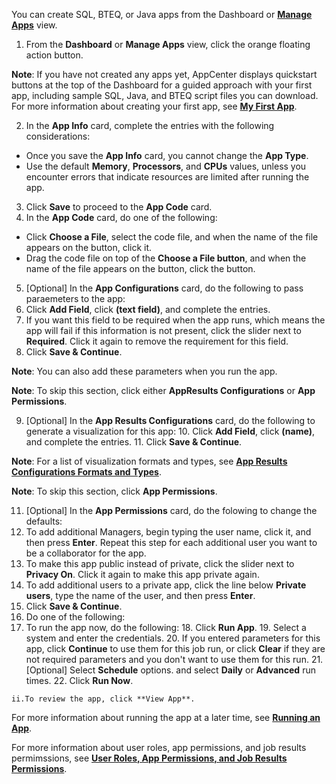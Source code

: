 You can create SQL, BTEQ, or Java apps from the Dashboard or **[Manage Apps](managing-apps.md)** view. 

1. From the **Dashboard** or **Manage Apps** view, click the orange floating action button. 

  **Note**:  If you have not created any apps yet, AppCenter displays quickstart buttons at the top of the Dashboard for a guided approach with your first app, including sample SQL, Java, and BTEQ script files you can download. For more information about creating your first app, see **[My First App](my-first-app.md)**. 

2. In the **App Info** card, complete the entries with the following considerations:
  * Once you save the **App Info** card, you cannot change the **App Type**.
  * Use the default **Memory**, **Processors**, and **CPUs** values, unless you encounter errors that indicate resources are limited after running the app.
3. Click **Save** to proceed to the **App Code** card.
4. In the **App Code** card, do one of the following:
  * Click **Choose a File**, select the code file, and when the name of the file appears on the button, click it.
  * Drag the code file on top of the **Choose a File button**, and when the name of the file appears on the button, click the button.
5. [Optional] In the **App Configurations** card, do the following to pass paraemeters to the app:
  6. Click **Add Field**, click **(text field)**, and complete the entries. 
  7. If you want this field to be required when the app runs, which means the app will fail if this information is not present, click the slider next to **Required**. Click it again to remove the requirement for this field.
  8. Click **Save & Continue**.
 
 **Note**:  You can also add these parameters when you run the app.

 **Note**:  To skip this section, click either **AppResults Configurations** or **App Permissions**.
 
9. [Optional] In the **App Results Configurations** card, do the following to generate a visualization for this app:
   10. Click **Add Field**, click **(name)**, and complete the entries. 
   11. Click **Save & Continue**. 
 
  **Note**:  For a list of visualization formats and types, see **[App Results Configurations Formats and Types](app-results-configuration-formats.md)**.

  **Note**:  To skip this section, click **App Permissions**.

11. [Optional] In the **App Permissions** card, do the folowing to change the defaults:
   12. To add additional Managers, begin typing the user name, click it, and then press **Enter**. Repeat this step for each additional user you want to be a collaborator for the app.
   13. To make this app public instead of private, click the slider next to **Privacy On**. Click it again to make this app private again.
   14. To add additional users to a private app, click the line below **Private users**, type the name of the user, and then press **Enter**.
15. Click **Save & Continue**.
16. Do one of the following:
   17. To run the app now, do the following:
      18. Click **Run App**.
      19. Select a system and enter the credentials.
      20. If you entered parameters for this app, click **Continue** to use them for this job run, or click **Clear** if they are not required parameters and you don't want to use them for this run.
      21. [Optional] Select **Schedule** options. and select **Daily** or **Advanced** run times.
      22. Click **Run Now**.
      
    ii.To review the app, click **View App**.

For more information about running the app at a later time, see **[Running an App](running-app.md)**.

For more information about user roles, app permissions, and job results permimssions, see **[User Roles, App Permissions, and Job Results Permissions](app-permission-user-role.md)**.
